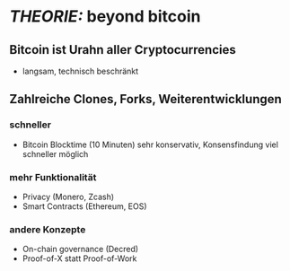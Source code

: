 # _THEORIE:_ beyond bitcoin

## Bitcoin ist Urahn aller Cryptocurrencies
- langsam, technisch beschränkt

## Zahlreiche Clones, Forks, Weiterentwicklungen

### schneller
- Bitcoin Blocktime (10 Minuten)  sehr konservativ, Konsensfindung viel schneller möglich

### mehr Funktionalität
- Privacy (Monero, Zcash)
- Smart Contracts (Ethereum, EOS)

### andere Konzepte
- On-chain governance (Decred)
- Proof-of-X statt Proof-of-Work